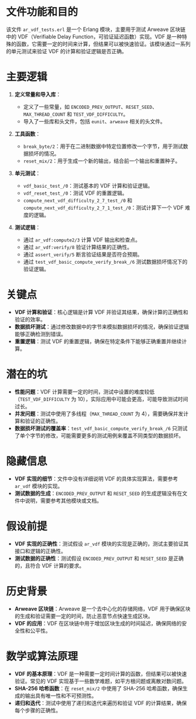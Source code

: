 # 文件功能和目的

该文件 `ar_vdf_tests.erl` 是一个 Erlang 模块，主要用于测试 Arweave 区块链中的 VDF（Verifiable Delay Function，可验证延迟函数）实现。VDF 是一种特殊的函数，它需要一定的时间来计算，但结果可以被快速验证。该模块通过一系列的单元测试来验证 VDF 的计算和验证逻辑是否正确。

# 主要逻辑

1. **定义常量和导入库**：
   - 定义了一些常量，如 `ENCODED_PREV_OUTPUT`、`RESET_SEED`、`MAX_THREAD_COUNT` 和 `TEST_VDF_DIFFICULTY`。
   - 导入了一些库和头文件，包括 `eunit`、`arweave` 相关的头文件。

2. **工具函数**：
   - `break_byte/2`：用于在二进制数据中特定位置修改一个字节，用于测试数据损坏的情况。
   - `reset_mix/2`：用于生成一个新的输出，结合前一个输出和重置种子。

3. **单元测试**：
   - `vdf_basic_test_/0`：测试基本的 VDF 计算和验证逻辑。
   - `vdf_reset_test_/0`：测试 VDF 的重置逻辑。
   - `compute_next_vdf_difficulty_2_7_test_/0` 和 `compute_next_vdf_difficulty_2_7_1_test_/0`：测试计算下一个 VDF 难度的逻辑。

4. **测试逻辑**：
   - 通过 `ar_vdf:compute2/3` 计算 VDF 输出和检查点。
   - 通过 `ar_vdf:verify/8` 验证计算结果的正确性。
   - 通过 `assert_verify/5` 断言验证结果是否符合预期。
   - 通过 `test_vdf_basic_compute_verify_break_/6` 测试数据损坏情况下的验证逻辑。

# 关键点

- **VDF 计算和验证**：核心逻辑是计算 VDF 并验证其结果，确保计算的正确性和验证的效率。
- **数据损坏测试**：通过修改数据中的字节来模拟数据损坏的情况，确保验证逻辑能够正确检测到错误。
- **重置逻辑**：测试 VDF 的重置逻辑，确保在特定条件下能够正确重置并继续计算。

# 潜在的坑

- **性能问题**：VDF 计算需要一定的时间，测试中设置的难度较低（`TEST_VDF_DIFFICULTY` 为 10），实际应用中可能会更高，可能导致测试时间过长。
- **并发问题**：测试中使用了多线程（`MAX_THREAD_COUNT` 为 4），需要确保并发计算和验证的正确性。
- **数据损坏测试的覆盖率**：`test_vdf_basic_compute_verify_break_/6` 只测试了单个字节的修改，可能需要更多的测试用例来覆盖不同类型的数据损坏。

# 隐藏信息

- **VDF 实现的细节**：文件中没有详细说明 VDF 的具体实现算法，需要参考 `ar_vdf` 模块的实现。
- **测试数据的生成**：`ENCODED_PREV_OUTPUT` 和 `RESET_SEED` 的生成逻辑没有在文件中说明，需要参考其他模块或文档。

# 假设前提

- **VDF 实现的正确性**：测试假设 `ar_vdf` 模块的实现是正确的，测试主要验证其接口和逻辑的正确性。
- **测试数据的正确性**：测试假设 `ENCODED_PREV_OUTPUT` 和 `RESET_SEED` 是正确的，且符合 VDF 计算的要求。

# 历史背景

- **Arweave 区块链**：Arweave 是一个去中心化的存储网络，VDF 用于确保区块的生成和验证需要一定的时间，防止恶意节点快速生成区块。
- **VDF 的应用**：VDF 在区块链中用于增加区块生成的时间延迟，确保网络的安全性和公平性。

# 数学或算法原理

- **VDF 的基本原理**：VDF 是一种需要一定时间计算的函数，但结果可以被快速验证。常见的 VDF 实现基于一些数学难题，如平方根问题或离散对数问题。
- **SHA-256 哈希函数**：在 `reset_mix/2` 中使用了 SHA-256 哈希函数，确保生成的输出具有唯一性和不可预测性。
- **递归和迭代**：测试中使用了递归和迭代来遍历和验证 VDF 的计算结果，确保每个步骤的正确性。